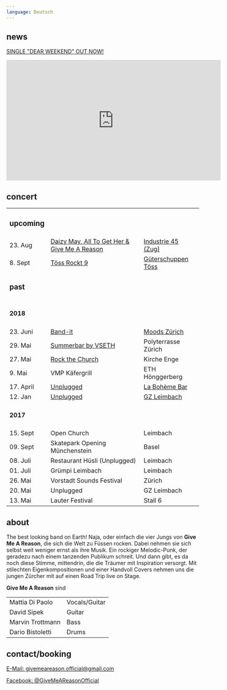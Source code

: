 ```yaml
---
language: Deutsch
---
```

## news
[SINGLE "DEAR WEEKEND" OUT NOW!](https://blm.lnk.to/DearWeekend)
<iframe width="560" height="315" src="https://www.youtube.com/embed/PykG58v_KIk" frameborder="0" allow="autoplay; encrypted-media" allowfullscreen></iframe>

## concert

|         |           |             |
| ------- | --------- | ----------- |
| <h3>upcoming</h3> | | |
| 23. Aug |  [Daizy May, All To Get Her & Give Me A Reason ](https://i45.ch/?d=882&t=+Daizy+May%2C+All+To+Get+Her+%26+Give+Me+A+Reason+2B+Support+TBA%29+) | [Industrie 45 (Zug)](https://i45.ch/Kontakt) |
| 8. Sept | [Töss Rockt 9](www.kulturstreuer-toess.ch/Flyer/2018/Jahresprogramm%202018.pdf) | [Güterschuppen Töss](http://www.kulturstreuer-toess.ch/)|
| <h3>past</h3> | | |
| <h4>2018</h4> | | |
| 23. Juni | [Band-it](https://www.band-it.ch/bands-on-stage/bandportraits/bandportrait/?user_bandit_pi2%5BshowUid%5D=1481&cHash=f2ba297933339ae47876ef5c6b7caa0e) | [Moods Zürich](https://www.moods.club/de/infos-anreise-und-einlass/anreise-einlassregeln/) |
| 29. Mai  | [Summerbar by VSETH](https://www.facebook.com/summerbarzuerich/)                                                                                      | Polyterrasse Zürich                                                                        |
| 27. Mai  | [Rock the Church](https://www.kirche-enge.ch/content/e1742/e10527/)| Kirche Enge |
| 9. Mai   | VMP Käfergrill                                                                                                                                        | ETH Hönggerberg                                                                            |
| 17. April | [Unplugged](https://www.facebook.com/events/165998394058620/) | [La Bohème Bar](http://www.laboheme.bar/) |
| 12. Jan | [Unplugged](https://www.facebook.com/events/575930452750798/?active_tab=about) |  [GZ Leimbach](http://www.gz-zh.ch/gz-leimbach/gz-leimbach/) |
| <h4> 2017 </h4>|                                |             |
| 15. Sept | Open Church                    | Leimbach    |
| 09. Sept | Skatepark Opening Münchenstein | Basel       |
| 08. Juli | Restaurant Hüsli (Unplugged)   | Leimbach    |
| 01. Juli | Grümpi Leimbach                | Leimbach    |
| 26. Mai  | Vorstadt Sounds Festival       | Zürich      |
| 20. Mai  | Unplugged                      | GZ Leimbach |
| 13. Mai  | Lauter Festival                | Stall 6     |


## about

The best looking band on Earth! Naja, oder einfach die vier Jungs von **Give Me
A Reason**, die sich die Welt zu Füssen rocken. Dabei nehmen sie sich selbst
weit weniger ernst als ihre Musik. Ein rockiger Melodic-Punk, der geradezu nach
einem tanzenden Publikum schreit. Und dann gibt, es da noch diese Stimme,
mittendrin, die die Träumer mit Inspiration versorgt. Mit stilechten
Eigenkompositionen und einer Handvoll Covers nehmen uns die jungen Zürcher mit
auf einen Road Trip live on Stage.

**Give Me A Reason** sind

|                  |                |
| ---------------- |----------------|
| Mattia Di Paolo  | Vocals/Guitar |
| David Sipek      | Guitar |
| Marvin Trottmann | Bass |
| Dario Bistoletti | Drums |

## contact/booking

[E-Mail: givemeareason.official@gmail.com](mailto:givemeareason.official@gmail.com)

[Facebook: @GiveMeAReasonOfficial](https://www.facebook.com/GiveMeAReasonOfficial)
